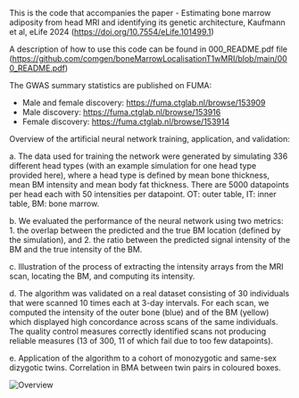 This is the code that accompanies the paper - Estimating bone marrow adiposity from head MRI and identifying its genetic architecture, Kaufmann et al, eLife 2024 (https://doi.org/10.7554/eLife.101499.1)

A description of how to use this code can be found in 000_README.pdf file (https://github.com/comgen/boneMarrowLocalisationT1wMRI/blob/main/000_README.pdf)

The GWAS summary statistics are published on FUMA:
* Male and female discovery: https://fuma.ctglab.nl/browse/153909
* Male discovery: https://fuma.ctglab.nl/browse/153916
* Female discovery: https://fuma.ctglab.nl/browse/153914


Overview of the artificial neural network training, application, and validation:

a. The data used for training the network were generated by simulating 336 different head types (with an example simulation for one head type provided here), where a head type is defined by mean bone thickness, mean BM intensity and mean body fat thickness. There are 5000 datapoints per head each with 50 intensities per datapoint. OT: outer table, IT: inner table, BM: bone marrow.

b. We evaluated the performance of the neural network using two metrics: 1. the overlap between the predicted and the true BM location (defined by the simulation), and 2. the ratio between the predicted signal intensity of the BM and the true intensity of the BM.

c. Illustration of the process of extracting the intensity arrays from the MRI scan, locating the BM, and computing its intensity.

d. The algorithm was validated on a real dataset consisting of 30 individuals that were scanned 10 times each at 3-day intervals. For each scan, we computed the intensity of the outer bone (blue) and of the BM (yellow) which displayed high concordance across scans of the same individuals. The quality control measures correctly identified scans not producing reliable measures (13 of 300, 11 of which fail due to too few datapoints).

e. Application of the algorithm to a cohort of monozygotic and same-sex dizygotic twins. Correlation in BMA between twin pairs in coloured boxes.

![Overview](figure_1.png "Overview of the artificial neural network training, application, and validation")